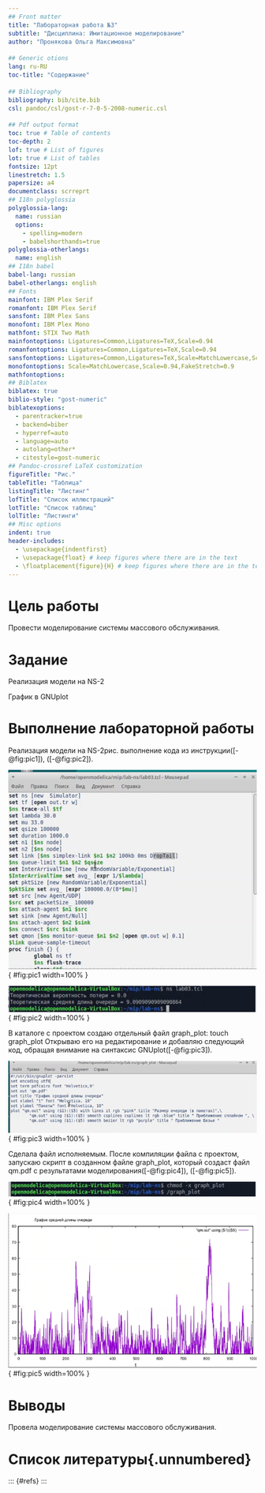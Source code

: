 ```yaml
---
## Front matter
title: "Лабораторная работа №3"
subtitle: "Дисциплина: Имитационное моделирование"
author: "Пронякова Ольга Максимовна"

## Generic otions
lang: ru-RU
toc-title: "Содержание"

## Bibliography
bibliography: bib/cite.bib
csl: pandoc/csl/gost-r-7-0-5-2008-numeric.csl

## Pdf output format
toc: true # Table of contents
toc-depth: 2
lof: true # List of figures
lot: true # List of tables
fontsize: 12pt
linestretch: 1.5
papersize: a4
documentclass: scrreprt
## I18n polyglossia
polyglossia-lang:
  name: russian
  options:
	- spelling=modern
	- babelshorthands=true
polyglossia-otherlangs:
  name: english
## I18n babel
babel-lang: russian
babel-otherlangs: english
## Fonts
mainfont: IBM Plex Serif
romanfont: IBM Plex Serif
sansfont: IBM Plex Sans
monofont: IBM Plex Mono
mathfont: STIX Two Math
mainfontoptions: Ligatures=Common,Ligatures=TeX,Scale=0.94
romanfontoptions: Ligatures=Common,Ligatures=TeX,Scale=0.94
sansfontoptions: Ligatures=Common,Ligatures=TeX,Scale=MatchLowercase,Scale=0.94
monofontoptions: Scale=MatchLowercase,Scale=0.94,FakeStretch=0.9
mathfontoptions:
## Biblatex
biblatex: true
biblio-style: "gost-numeric"
biblatexoptions:
  - parentracker=true
  - backend=biber
  - hyperref=auto
  - language=auto
  - autolang=other*
  - citestyle=gost-numeric
## Pandoc-crossref LaTeX customization
figureTitle: "Рис."
tableTitle: "Таблица"
listingTitle: "Листинг"
lofTitle: "Список иллюстраций"
lotTitle: "Список таблиц"
lolTitle: "Листинги"
## Misc options
indent: true
header-includes:
  - \usepackage{indentfirst}
  - \usepackage{float} # keep figures where there are in the text
  - \floatplacement{figure}{H} # keep figures where there are in the text
---
```


# Цель работы

Провести моделирование системы массового обслуживания.

# Задание

Реализация модели на NS-2

График в GNUplot

# Выполнение лабораторной работы

Реализация модели на NS-2рис. выполнение кода из инструкции([-@fig:pic1]), ([-@fig:pic2]).

![Код](image/pic1.jpeg){ #fig:pic1 width=100% }

![результат выполнение программы](image/pic2.jpeg){ #fig:pic2 width=100% }

В каталоге с проектом создаю отдельный файл graph_plot:
touch graph_plot
Открываю его на редактирование и добавляю следующий код, обращая внимание
на синтаксис GNUplot([-@fig:pic3]).

![редактирование файла](image/pic3.jpeg){ #fig:pic3 width=100% }

Сделала файл исполняемым. После компиляции файла с проектом, запускаю скрипт в созданном файле graph_plot, который создаст файл qm.pdf с результатами моделирования([-@fig:pic4]), ([-@fig:pic5]).

![Делаю файл исполняемым и запускаю его](image/pic4.jpeg){ #fig:pic4 width=100% }

![результат выполнение программы](image/pic5.jpeg){ #fig:pic5 width=100% }

# Выводы

Провела моделирование системы массового обслуживания.

# Список литературы{.unnumbered}

::: {#refs}
:::
